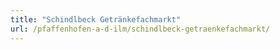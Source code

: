 ```yaml
---
title: "Schindlbeck Getränkefachmarkt"
url: /pfaffenhofen-a-d-ilm/schindlbeck-getraenkefachmarkt/
---
```

